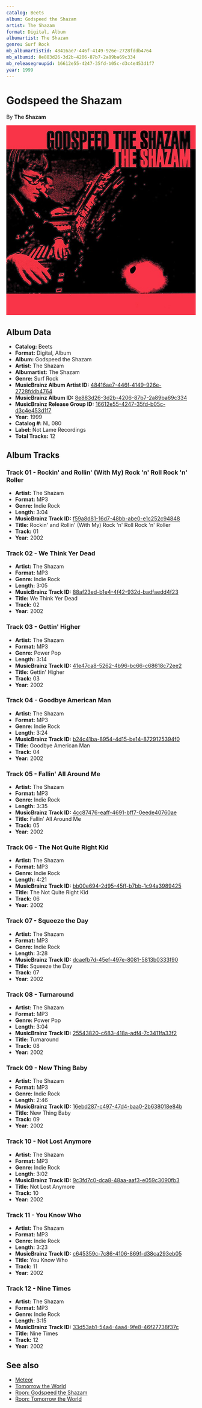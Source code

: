 ```yaml
---
catalog: Beets
album: Godspeed the Shazam
artist: The Shazam
format: Digital, Album
albumartist: The Shazam
genre: Surf Rock
mb_albumartistid: 48416ae7-446f-4149-926e-2728fddb4764
mb_albumid: 8e883d26-3d2b-4206-87b7-2a89ba69c334
mb_releasegroupid: 16612e55-4247-35fd-b05c-d3c4e453d1f7
year: 1999
---
```


# Godspeed the Shazam

By **The Shazam**

![](../../assets/beetscovers/The_Shazam-Godspeed_the_Shazam.jpg)

## Album Data

- **Catalog:** Beets
- **Format:** Digital, Album
- **Album:** Godspeed the Shazam
- **Artist:** The Shazam
- **Albumartist:** The Shazam
- **Genre:** Surf Rock
- **MusicBrainz Album Artist ID:** [48416ae7-446f-4149-926e-2728fddb4764](https://musicbrainz.org/artist/48416ae7-446f-4149-926e-2728fddb4764)
- **MusicBrainz Album ID:** [8e883d26-3d2b-4206-87b7-2a89ba69c334](https://musicbrainz.org/release/8e883d26-3d2b-4206-87b7-2a89ba69c334)
- **MusicBrainz Release Group ID:** [16612e55-4247-35fd-b05c-d3c4e453d1f7](https://musicbrainz.org/release-group/16612e55-4247-35fd-b05c-d3c4e453d1f7)
- **Year:** 1999
- **Catalog #:** NL 080
- **Label:** Not Lame Recordings
- **Total Tracks:** 12

## Album Tracks

### Track 01 - Rockin' and Rollin' (With My) Rock 'n' Roll Rock 'n' Roller

- **Artist:** The Shazam
- **Format:** MP3
- **Genre:** Indie Rock
- **Length:** 3:04
- **MusicBrainz Track ID:** [f59a8d81-16d7-48bb-abe0-e1c252c94848](https://musicbrainz.org/recording/f59a8d81-16d7-48bb-abe0-e1c252c94848)
- **Title:** Rockin' and Rollin' (With My) Rock 'n' Roll Rock 'n' Roller
- **Track:** 01
- **Year:** 2002

### Track 02 - We Think Yer Dead

- **Artist:** The Shazam
- **Format:** MP3
- **Genre:** Indie Rock
- **Length:** 3:05
- **MusicBrainz Track ID:** [88af23ed-b1e4-4f42-932d-badfaedd4f23](https://musicbrainz.org/recording/88af23ed-b1e4-4f42-932d-badfaedd4f23)
- **Title:** We Think Yer Dead
- **Track:** 02
- **Year:** 2002

### Track 03 - Gettin' Higher

- **Artist:** The Shazam
- **Format:** MP3
- **Genre:** Power Pop
- **Length:** 3:14
- **MusicBrainz Track ID:** [41e47ca8-5262-4b96-bc66-c68618c72ee2](https://musicbrainz.org/recording/41e47ca8-5262-4b96-bc66-c68618c72ee2)
- **Title:** Gettin' Higher
- **Track:** 03
- **Year:** 2002

### Track 04 - Goodbye American Man

- **Artist:** The Shazam
- **Format:** MP3
- **Genre:** Indie Rock
- **Length:** 3:24
- **MusicBrainz Track ID:** [b24c41ba-8954-4d15-be14-8729125394f0](https://musicbrainz.org/recording/b24c41ba-8954-4d15-be14-8729125394f0)
- **Title:** Goodbye American Man
- **Track:** 04
- **Year:** 2002

### Track 05 - Fallin' All Around Me

- **Artist:** The Shazam
- **Format:** MP3
- **Genre:** Indie Rock
- **Length:** 3:35
- **MusicBrainz Track ID:** [4cc87476-eaff-4691-bff7-0eede40760ae](https://musicbrainz.org/recording/4cc87476-eaff-4691-bff7-0eede40760ae)
- **Title:** Fallin' All Around Me
- **Track:** 05
- **Year:** 2002

### Track 06 - The Not Quite Right Kid

- **Artist:** The Shazam
- **Format:** MP3
- **Genre:** Indie Rock
- **Length:** 4:21
- **MusicBrainz Track ID:** [bb00e694-2d95-45ff-b7bb-1c94a3989425](https://musicbrainz.org/recording/bb00e694-2d95-45ff-b7bb-1c94a3989425)
- **Title:** The Not Quite Right Kid
- **Track:** 06
- **Year:** 2002

### Track 07 - Squeeze the Day

- **Artist:** The Shazam
- **Format:** MP3
- **Genre:** Indie Rock
- **Length:** 3:28
- **MusicBrainz Track ID:** [dcaefb7d-45ef-497e-8081-5813b0333f90](https://musicbrainz.org/recording/dcaefb7d-45ef-497e-8081-5813b0333f90)
- **Title:** Squeeze the Day
- **Track:** 07
- **Year:** 2002

### Track 08 - Turnaround

- **Artist:** The Shazam
- **Format:** MP3
- **Genre:** Power Pop
- **Length:** 3:04
- **MusicBrainz Track ID:** [25543820-c683-418a-adf4-7c3411fa33f2](https://musicbrainz.org/recording/25543820-c683-418a-adf4-7c3411fa33f2)
- **Title:** Turnaround
- **Track:** 08
- **Year:** 2002

### Track 09 - New Thing Baby

- **Artist:** The Shazam
- **Format:** MP3
- **Genre:** Indie Rock
- **Length:** 2:46
- **MusicBrainz Track ID:** [16ebd287-c497-47d4-baa0-2b638018e84b](https://musicbrainz.org/recording/16ebd287-c497-47d4-baa0-2b638018e84b)
- **Title:** New Thing Baby
- **Track:** 09
- **Year:** 2002

### Track 10 - Not Lost Anymore

- **Artist:** The Shazam
- **Format:** MP3
- **Genre:** Indie Rock
- **Length:** 3:02
- **MusicBrainz Track ID:** [9c3fd7c0-dca8-48aa-aaf3-e059c3090fb3](https://musicbrainz.org/recording/9c3fd7c0-dca8-48aa-aaf3-e059c3090fb3)
- **Title:** Not Lost Anymore
- **Track:** 10
- **Year:** 2002

### Track 11 - You Know Who

- **Artist:** The Shazam
- **Format:** MP3
- **Genre:** Indie Rock
- **Length:** 3:23
- **MusicBrainz Track ID:** [c645359c-7c86-4106-869f-d38ca293eb05](https://musicbrainz.org/recording/c645359c-7c86-4106-869f-d38ca293eb05)
- **Title:** You Know Who
- **Track:** 11
- **Year:** 2002

### Track 12 - Nine Times

- **Artist:** The Shazam
- **Format:** MP3
- **Genre:** Indie Rock
- **Length:** 3:15
- **MusicBrainz Track ID:** [33d53ab1-54a4-4aa4-9fe8-46f27738f37c](https://musicbrainz.org/recording/33d53ab1-54a4-4aa4-9fe8-46f27738f37c)
- **Title:** Nine Times
- **Track:** 12
- **Year:** 2002


## See also

- [Meteor](Meteor.md)
- [Tomorrow the World](Tomorrow_the_World.md)
- [Roon: Godspeed the Shazam](../../Roon/The_Shazam/Godspeed_the_Shazam.md)
- [Roon: Tomorrow the World](../../Roon/The_Shazam/Tomorrow_the_World.md)
